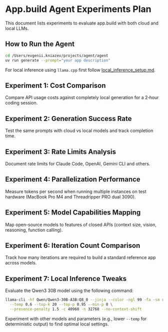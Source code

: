 # App.build Agent Experiments Plan

This document lists experiments to evaluate app.build with both cloud and local LLMs.

## How to Run the Agent

```bash
cd /Users/evgenii.kniazev/projects/agent/agent
uv run generate --prompt="your app description"
```

For local inference using `llama.cpp` first follow [local_inference_setup.md](local_inference_setup.md).

## Experiment 1: Cost Comparison
Compare API usage costs against completely local generation for a 2‑hour coding session.

## Experiment 2: Generation Success Rate
Test the same prompts with cloud vs local models and track completion time.

## Experiment 3: Rate Limits Analysis
Document rate limits for Claude Code, OpenAI, Gemini CLI and others.

## Experiment 4: Parallelization Performance
Measure tokens per second when running multiple instances on test hardware (MacBook Pro M4 and Threadripper PRO dual 3090).

## Experiment 5: Model Capabilities Mapping
Map open-source models to features of closed APIs (context size, vision, reasoning, function calling).

## Experiment 6: Iteration Count Comparison
Track how many iterations are required to build a standard reference app across models.

## Experiment 7: Local Inference Tweaks
Evaluate the Qwen3 30B model using the following command:

```bash
llama-cli -hf Qwen/Qwen3-30B-A3B:Q8_0 --jinja --color -ngl 99 -fa -sm row \
  --temp 0.6 --top-k 20 --top-p 0.95 --min-p 0 \
  --presence-penalty 1.5 -c 40960 -n 32768 --no-context-shift
```

Experiment with other models and parameters (e.g., lower `--temp` for deterministic output) to find optimal local settings.

